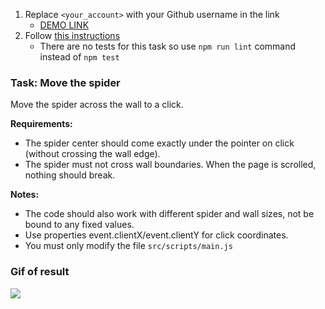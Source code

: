 1. Replace `<your_account>` with your Github username in the link
    - [DEMO LINK](https://OleksandrMykoliuk.github.io/js_task-move-spider-DOM/)
2. Follow [this instructions](https://mate-academy.github.io/layout_task-guideline/)
    - There are no tests for this task so use `npm run lint` command instead of `npm test` 
    
### Task: Move the spider

Move the spider across the wall to a click.

**Requirements:**

- The spider center should come exactly under the pointer on click (without crossing the wall edge).
- The spider must not cross wall boundaries.
When the page is scrolled, nothing should break.

**Notes:**

- The code should also work with different spider and
wall sizes, not be bound to any fixed values.
- Use properties event.clientX/event.clientY for
click coordinates.
- You must only modify the file `src/scripts/main.js`


### Gif of result
![](example/example.gif)
